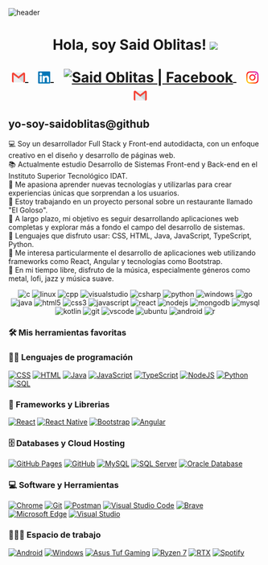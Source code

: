  ![header](https://user-images.githubusercontent.com/59575502/127335491-fdba1874-e943-4d3c-ab8c-678ffe22f8b8.png)
 <h1 align="center">
Hola, soy Said Oblitas! <img src="https://raw.githubusercontent.com/nixin72/nixin72/master/wave.gif" width="50px"></img> 
       
<p align="center">
  <a href="mailto:junioroblitas50@gmail.com" >
    <img align="center" alt="Said Oblitas | Gmail" width="26px" src="https://github.com/SatYu26/SatYu26/blob/master/Assets/Gmail.svg" />
  </a> &nbsp;&nbsp;
  
  <a href="https://www.linkedin.com/in/said-oblitas/" target="_blank">
    <img align="center" alt="Said Oblitas | Linkedin" width="24px" src="https://github.com/SatYu26/SatYu26/blob/master/Assets/Linkedin.svg" />
  </a> &nbsp;&nbsp;
  
  <a href="https://www.facebook.com/junior.S.Oblitas.07/" target="_blank">
      <img align="center" alt="Said Oblitas | Facebook" width="24px" src="https://upload.wikimedia.org/wikipedia/en/thumb/0/04/Facebook_f_logo_%282021%29.svg/100px-Facebook_f_logo_%282021%29.svg.png" />
  </a> &nbsp;&nbsp;
  
  <a href="https://www.instagram.com/said.oblitas_07/" target="_blank">
    <img align="center" alt="Said Oblitas | Instagram" width="24px" src="https://github.com/SatYu26/SatYu26/blob/master/Assets/Instagram.svg" />
  </a> &nbsp;&nbsp;
  
  <a href="mailto:junioroblitas50@gmail.com?subject=Mensaje%20desde%20GitHub" >
    <img align="center" alt="Said Oblitas | Gmail" width="26px" src="https://github.com/SatYu26/SatYu26/blob/master/Assets/Gmail.svg" />
</a>

<p> 




yo-soy-saidoblitas@github  
-------------------------  
💻 Soy un desarrollador Full Stack y Front-end autodidacta, con un enfoque creativo en el diseño y desarrollo de páginas web.  
📚 Actualmente estudio Desarrollo de Sistemas Front-end y Back-end en el Instituto Superior Tecnológico IDAT.  
📝 Me apasiona aprender nuevas tecnologías y utilizarlas para crear experiencias únicas que sorprendan a los usuarios.  
🔭 Estoy trabajando en un proyecto personal sobre un restaurante llamado "El Goloso".  
🌱 A largo plazo, mi objetivo es seguir desarrollando aplicaciones web completas y explorar más a fondo el campo del desarrollo de sistemas.  
🌟 Lenguajes que disfruto usar: CSS, HTML, Java, JavaScript, TypeScript, Python.  
🚩 Me interesa particularmente el desarrollo de aplicaciones web utilizando frameworks como React, Angular y tecnologías como Bootstrap.  
🎵 En mi tiempo libre, disfruto de la música, especialmente géneros como metal, lofi, jazz y música suave.  
<p align="center">
<img src="https://user-images.githubusercontent.com/59575502/127426751-01af6b81-3523-47d2-95b8-6166f9c3c3aa.png" alt="c" width="25" height="25" />
<img src="https://user-images.githubusercontent.com/59575502/127427976-be2bc801-ad71-4480-bda4-a6f64926cb7b.png" alt="linux" width="25" height="25" />
<img src="https://user-images.githubusercontent.com/59575502/127426757-5335f7bc-c63a-4e58-9e96-f43982df842d.png" alt="cpp" width="25" height="25" />
<img src="https://user-images.githubusercontent.com/59575502/127427979-7eddf4e0-1d7e-4735-8564-6a0f641130d6.png" alt="visualstudio" width="25" height="25" />
<img src="https://user-images.githubusercontent.com/59575502/127426965-45da81b5-987d-4f44-b4d7-249fae487a0a.png" alt="csharp" width="25" height="25" />
<img src="https://user-images.githubusercontent.com/59575502/127426759-a687aa90-d647-46c9-86f7-c8e948f8095e.png" alt="python" width="25" height="25" />
<img src="https://user-images.githubusercontent.com/59575502/127427981-bfaa39a1-bce1-4f63-85c4-f61f14f39f46.png" alt="windows" width="25" height="25" />
<img src="https://user-images.githubusercontent.com/59575502/127426152-a3fa615d-646a-41ad-b40d-668f7317b1d0.png" alt="go" width="25" height="25" />
<img src="https://user-images.githubusercontent.com/59575502/127428627-06e9cfab-80ba-45a2-8891-96121397ec9c.png" alt="java" width="25" height="25" />
<img src="https://user-images.githubusercontent.com/59575502/127426309-0b2bbd98-9756-4798-ad10-f60da4a4d5fb.png" alt="html5" width="25" height="25" />
<img src="https://user-images.githubusercontent.com/59575502/127426315-abe01b56-a385-455d-9caf-40bc7022a3d3.png" alt="css3" width="25" height="25" />
<img src="https://user-images.githubusercontent.com/59575502/127426312-4a7a6d79-4b40-4b06-8c94-824ea3e8410e.png" alt="javascript" width="25" height="25" />
<img src="https://user-images.githubusercontent.com/59575502/127428633-1f18254b-97f9-4358-aec4-3143874035f8.png" alt="react" width="25" height="25" />
<img src="https://user-images.githubusercontent.com/59575502/127428631-5ab21a62-ac89-4919-9408-724df88ab245.png" alt="nodejs" width="25" height="25" />
<img src="https://user-images.githubusercontent.com/59575502/127426153-6f6d6c91-9778-43d9-a1df-95df61f23438.png" alt="mongodb" width="25" height="25" />
<img src="https://user-images.githubusercontent.com/59575502/127428630-7563c6a0-4ce4-4b21-9473-b7c2b149f3c4.png" alt="mysql" width="25" height="25" />
<img src="https://user-images.githubusercontent.com/59575502/127427343-2fe8d36c-c633-4ed2-92a2-122f08d7328b.png" alt="kotlin" width="25" height="25" />
<img src="https://user-images.githubusercontent.com/59575502/127427975-18b027b4-dc7f-4616-b9b4-42019b54e8db.png" alt="git" width="25" height="25" />
<img src="https://user-images.githubusercontent.com/59575502/127427980-4b5ba4cf-daee-474f-a500-872181ccc470.png" alt="vscode" width="25" height="25" />
<img src="https://user-images.githubusercontent.com/59575502/127427977-74d3fe09-d1c3-447a-9446-b28aae6df5cb.png" alt="ubuntu" width="25" height="25" />
<img src="https://user-images.githubusercontent.com/59575502/127427342-0ff4c732-b5dd-4f67-b4d3-e6cc3d9d7f72.png" alt="android" width="25" height="25" />
<img src="https://user-images.githubusercontent.com/59575502/127426760-7a199e4d-b13d-4da3-8df1-f3c07713d8ff.png" alt="r" width="25" height="25" />
</p>




### 🛠️ Mis herramientas favoritas

### 👨‍💻 Lenguajes de programación

<p>
    <a href="https://github.com/search?q=user%3ADenverCoder1+is%3Arepo+language%3Acss"><img alt="CSS" class="badge-icon" src="https://img.shields.io/badge/CSS%20-%231572B6.svg?logo=css3&logoColor=white"></a>
    <a href="https://github.com/search?q=user%3ADenverCoder1+is%3Arepo+language%3Ahtml"><img alt="HTML" class="badge-icon" src="https://img.shields.io/badge/HTML%20-%23E34F26.svg?logo=html5&logoColor=white"></a>
    <a href="https://github.com/search?q=user%3ADenverCoder1+is%3Arepo+language%3Ajava"><img alt="Java" class="badge-icon" src="https://img.shields.io/badge/Java-%23007396.svg?logo=java&logoColor=white"></a>
    <a href="https://github.com/search?q=user%3ADenverCoder1+is%3Arepo+language%3Ajavascript"><img alt="JavaScript" class="badge-icon" src="https://img.shields.io/badge/JavaScript%20-%23F7DF1E.svg?logo=javascript&logoColor=black"></a>
    <a href="https://github.com/search?q=user%3ADenverCoder1+is%3Arepo+language%3Atypescript"><img alt="TypeScript" class="badge-icon" src="https://img.shields.io/badge/TypeScript%20-%23007ACC.svg?logo=typescript&logoColor=white"></a>
    <a href="https://github.com/search?q=user%3ADenverCoder1+is%3Arepo+language%3Ajavascript"><img alt="NodeJS" class="badge-icon" src="https://img.shields.io/badge/Node.js%20-%2343853D.svg?logo=node.js&logoColor=white"></a>
    <a href="https://github.com/search?q=user%3ADenverCoder1+is%3Arepo+language%3Apython"><img alt="Python" class="badge-icon" src="https://img.shields.io/badge/Python%20-%2314354C.svg?logo=python&logoColor=white"></a>
    <a href="https://github.com/search?q=user%3ADenverCoder1+is%3Arepo+language%3Asql"><img alt="SQL" class="badge-icon" src="https://img.shields.io/badge/SQL%20-%23025E8C.svg?logo=amazon-dynamodb&logoColor=white"></a>
</p>

### 🧰 Frameworks y Librerias

<p>
    <a href="#"><img alt="React" class="badge-icon" src="https://img.shields.io/badge/React-20232A?style=for-the-badge&logo=react&logoColor=61DAFB"></a>
    <a href="#"><img alt="React Native" class="badge-icon" src="https://img.shields.io/badge/React_Native-20232A?style=for-the-badge&logo=react&logoColor=61DAFB"></a>
    <a href="#"><img alt="Bootstrap" class="badge-icon" src="https://img.shields.io/badge/Bootstrap-563D7C?style=for-the-badge&logo=bootstrap&logoColor=white"></a>
    <a href="#"><img alt="Angular" class="badge-icon" src="https://img.shields.io/badge/Angular-DD0031?style=for-the-badge&logo=angular&logoColor=white"></a>
</p>

### 🗄️ Databases y Cloud Hosting

<p>
    <a href="#"><img alt="GitHub Pages" class="badge-icon" src="https://img.shields.io/badge/GitHub%20Pages-%23327FC7.svg?logo=github&logoColor=white"></a>
    <a href="#"><img alt="GitHub" class="badge-icon" src="https://img.shields.io/badge/GitHub-181717?logo=github&logoColor=white"></a>
    <a href="#"><img alt="MySQL" class="badge-icon" src="https://img.shields.io/badge/MySQL-00000F?style=for-the-badge&logo=mysql&logoColor=white"></a>
    <a href="#"><img alt="SQL Server" class="badge-icon" src="https://img.shields.io/badge/SQL%20Server-%230078D4.svg?style=for-the-badge&logo=microsoft-sql-server&logoColor=white"></a>
    <a href="#"><img alt="Oracle Database" class="badge-icon" src="https://img.shields.io/badge/Oracle%20Database-%23F80000.svg?style=for-the-badge&logo=oracle&logoColor=white"></a>
</p>

### 💻 Software y Herramientas

<p>
    <a href="#"><img alt="Chrome" class="badge-icon" src="https://img.shields.io/badge/Chrome-3DDC84?logo=google-chrome&logoColor=white"></a>
    <a href="#"><img alt="Git" class="badge-icon" src="https://img.shields.io/badge/Git%20-%23F05033.svg?logo=git&logoColor=white"></a>
    <a href="#"><img alt="Postman" class="badge-icon" src="https://img.shields.io/badge/Postman-FF6C37?logo=postman&logoColor=white"></a>
    <a href="#"><img alt="Visual Studio Code" class="badge-icon" src="https://img.shields.io/badge/Visual%20Studio%20Code-0078d7.svg?logo=visual-studio-code&logoColor=white"></a>
    <a href="#"><img alt="Brave" class="badge-icon" src="https://img.shields.io/badge/Brave-FF6A00?logo=brave&logoColor=white"></a>
    <a href="#"><img alt="Microsoft Edge" class="badge-icon" src="https://img.shields.io/badge/Microsoft%20Edge-0078D4?logo=microsoft-edge&logoColor=white"></a>
    <a href="#"><img alt="Visual Studio" class="badge-icon" src="https://img.shields.io/badge/Visual%20Studio-5C2D91?logo=visual-studio&logoColor=white"></a>
</p>

### 👨🏽‍💻 Espacio de trabajo

<p>
    <a href="#"><img alt="Android" class="badge-icon" src="https://img.shields.io/badge/Android-3DDC84?style=for-the-badge&logo=android&logoColor=white"></a>
    <a href="#"><img alt="Windows" class="badge-icon" src="https://img.shields.io/badge/Windows-0078D6?style=for-the-badge&logo=windows&logoColor=white"></a>
    <a href="#"><img alt="Asus Tuf Gaming" class="badge-icon" src="https://img.shields.io/badge/Asus%20TUF%20Gaming-0073E6?style=for-the-badge&logo=asus&logoColor=white"></a>
    <a href="#"><img alt="Ryzen 7" class="badge-icon" src="https://img.shields.io/badge/AMD%20Ryzen%207-ED1C24?style=for-the-badge&logo=amd&logoColor=white"></a>
    <a href="#"><img alt="RTX" class="badge-icon" src="https://img.shields.io/badge/NVIDIA%20RTX-76B900?style=for-the-badge&logo=nvidia&logoColor=white"></a>
    <a href="#"><img alt="Spotify" class="badge-icon" src="https://img.shields.io/badge/Spotify-1ED760?&style=for-the-badge&logo=spotify&logoColor=white"></a>
</p>



